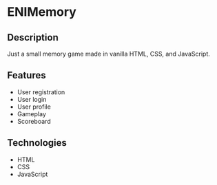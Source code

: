 # ENIMemory

## Description

Just a small memory game made in vanilla HTML, CSS, and JavaScript.

## Features

- User registration
- User login
- User profile
- Gameplay
- Scoreboard

## Technologies

- HTML
- CSS
- JavaScript
